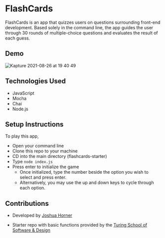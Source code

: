 # FlashCards

FlashCards is an app that quizzes users on questions surrounding front-end development. Based solely in the command line, the app guides the user through 30 rounds of multiple-choice questions and evaluates the result of each guess.

## Demo

![Kapture 2021-08-26 at 19 40 49](https://user-images.githubusercontent.com/82003147/131058071-a68e7522-e4f5-4836-bc62-569d380d629f.gif)

## Technologies Used

- JavaScript
- Mocha
- Chai
- Node.js

## Setup Instructions

To play this app,
- Open your command line
- Clone this repo to your machine
- CD into the main directory (flashcards-starter)
- Type ```node index.js```
- Press enter to initialize the game
  - Once initialized, type the number beside the option you wish to select and press enter.
  - Alternatively, you may use the up and down keys to cycle through each option.

## Contributions

- Developed by [Joshua Horner](https://github.com/jphorner)

- Starter repo with basic functions provided by the [Turing School of Software & Design](https://turing.edu/)
